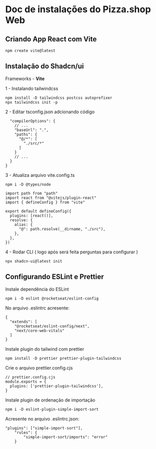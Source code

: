 # Doc de instalações do Pizza.shop Web

## Criando App React com Vite

```npm create vite@latest```

## Instalação do Shadcn/ui

Frameworks - **Vite**

1 - Instalando tailwindcss
```
npm install -D tailwindcss postcss autoprefixer
npx tailwindcss init -p
```
2 - Editar tsconfig.json adcionando código
```{
  "compilerOptions": {
    // ...
    "baseUrl": ".",
    "paths": {
      "@/*": [
        "./src/*"
      ]
    }
    // ...
  }
}
```
3 - Atualiza arquivo vite.config.ts

```npm i -D @types/node```

```
import path from "path"
import react from "@vitejs/plugin-react"
import { defineConfig } from "vite"

export default defineConfig({
  plugins: [react()],
  resolve: {
    alias: {
      "@": path.resolve(__dirname, "./src"),
    },
  },
})
```
4 - Rodar CLI ( logo após será feita perguntas para configurar )

```
npx shadcn-ui@latest init
```

## Configurando ESLint e Prettier

Instale dependência do ESLint

```npm i -D eslint @rocketseat/eslint-config```

No arquivo .eslintrc acresente:

```
{
  "extends": [
    "@rocketseat/eslint-config/next", 
    "next/core-web-vitals"
  ]
}
```

Instale plugin do tailwind com prettier

```npm install -D prettier prettier-plugin-tailwindcss```

Crie o arquivo prettier.config.cjs

```
// prettier.config.cjs
module.exports = {
  plugins: ['prettier-plugin-tailwindcss'],
}
```

Instale plugin de ordenação de importação

```npm i -D eslint-plugin-simple-import-sort```

Acresente no arquivo .eslintrc.json:

```
"plugins": ["simple-import-sort"], 
    "rules": {
        "simple-import-sort/imports": "error"
    }
```